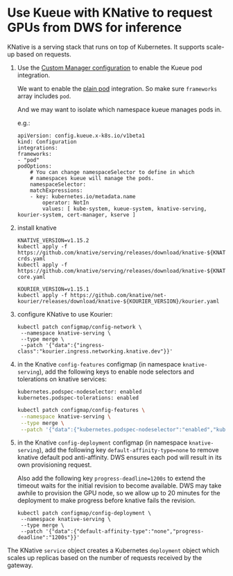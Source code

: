 # Use Kueue with KNative to request GPUs from DWS for inference

KNative is a serving stack that runs on top of Kubernetes.  It supports scale-up based on requests.

1. Use the [Custom Manager configuration](https://kueue.sigs.k8s.io/docs/installation/#install-a-custom-configured-released-version) to enable the Kueue pod integration.

   We want to enable the [plain pod](https://kueue.sigs.k8s.io/docs/tasks/run/plain_pods/) integration. So make sure 
   `frameworks` array includes `pod`.

   And we may want to isolate which namespace kueue manages pods in.

   e.g.:

   ```
   apiVersion: config.kueue.x-k8s.io/v1beta1
   kind: Configuration
   integrations:
   frameworks:
   - "pod"
   podOptions:
       # You can change namespaceSelector to define in which 
       # namespaces kueue will manage the pods.
       namespaceSelector:
       matchExpressions:
       - key: kubernetes.io/metadata.name
           operator: NotIn
           values: [ kube-system, kueue-system, knative-serving, kourier-system, cert-manager, kserve ]

   ```
   

2. install knative

   ```
   KNATIVE_VERSION=v1.15.2
   kubectl apply -f https://github.com/knative/serving/releases/download/knative-${KNATIVE_VERSION}/serving-crds.yaml
   kubectl apply -f https://github.com/knative/serving/releases/download/knative-${KNATIVE_VERSION}/serving-core.yaml

   KOURIER_VERSION=v1.15.1
   kubectl apply -f https://github.com/knative/net-kourier/releases/download/knative-${KOURIER_VERSION}/kourier.yaml
   ```

3. configure KNative to use Kourier:

   ```
   kubectl patch configmap/config-network \
    --namespace knative-serving \
    --type merge \
    --patch '{"data":{"ingress-class":"kourier.ingress.networking.knative.dev"}}'
   ```

4. in the Knative `config-features` configmap (in namespace `knative-serving`), add the following keys to enable node selectors and tolerations on knative services:

   ```
   kubernetes.podspec-nodeselector: enabled
   kubernetes.podspec-tolerations: enabled
   ```

   ```bash
   kubectl patch configmap/config-features \
    --namespace knative-serving \
    --type merge \
    --patch '{"data":{"kubernetes.podspec-nodeselector":"enabled","kubernetes.podspec-tolerations":"enabled"}}'
   ```

5. in the Knative `config-deployment` configmap (in namespace `knative-serving`), add the following key `default-affinity-type=none` to remove knative
   default pod anti-affinity.  DWS ensures each pod will result in its own provisioning request.

   Also add the following key `progress-deadline=1200s` to extend the timeout waits for the initial revision to become available.  DWS may take awhile to provision the GPU node, so we allow up to 20 minutes for the deployment to make progress before knative fails the revision.

   ```
   kubectl patch configmap/config-deployment \
    --namespace knative-serving \
    --type merge \
    --patch '{"data":{"default-affinity-type":"none","progress-deadline":"1200s"}}'
   ```


The KNative `service` object creates a Kubernetes `deployment` object which scales up replicas based on the number of requests received by the gateway.
